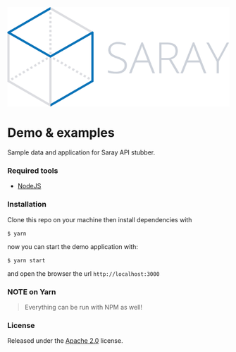 ![saray.svg](saray.svg)

# Demo & examples

Sample data and application for Saray API stubber.

### Required tools
- [NodeJS](https://nodejs.org/)

### Installation
Clone this repo on your machine then install dependencies with

```
$ yarn
```

now you can start the demo application with:

```
$ yarn start
```

and open the browser the url ```http://localhost:3000```

### NOTE on Yarn
> Everything can be run with NPM as well!

### License
Released under the [Apache 2.0](LICENSE) license.
